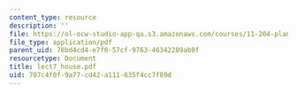 ```yaml
---
content_type: resource
description: ''
file: https://ol-ocw-studio-app-qa.s3.amazonaws.com/courses/11-204-planning-communications-and-digital-media-fall-2004/707c4f0f9a77cd42a111635f4cc7f89d_lect7_house.pdf
file_type: application/pdf
parent_uid: 78bd4cd4-e7f6-57cf-9763-46342289ab9f
resourcetype: Document
title: lect7_house.pdf
uid: 707c4f0f-9a77-cd42-a111-635f4cc7f89d
---
```

